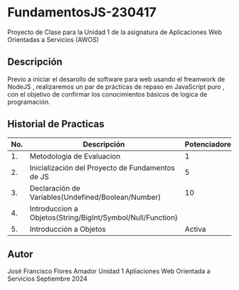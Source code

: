 # FundamentosJS-230417
Proyecto de Clase para la Unidad 1 de la asignatura de Aplicaciones Web Orientadas a Servicios (AWOS)

## Descripción 

Previo a iniciar el desarollo de software para web usando el freamwork de NodeJS , realizaremos
un par de prácticas de repaso en JavaScript puro , con el objetivo de confirmar los conocimientos
básicos de logica de programación.

## Historial de Practicas

|No.|Descripción|Potenciadores|Estatus|
|--|--|--|--|
|1.|Metodologia de Evaluacion|1|Finalizada|
|2.|Inicialización del Proyecto de Fundamentos de JS|5|Activa|
|3.|Declaración de Variables(Undefined/Boolean/Number)|10|Activa|
|4.|Introduccion a Objetos(String/BigInt/Symbol/Null/Function)||Por definir|
|5.|Introducción a Objetos|Activa||


## Autor
José Francisco Flores Amador
Unidad 1
Apliaciones Web Orientada a Servicios
Septiembre 2024